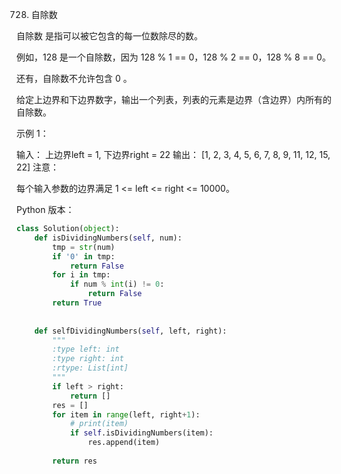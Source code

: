 728. 自除数

自除数 是指可以被它包含的每一位数除尽的数。

例如，128 是一个自除数，因为 128 % 1 == 0，128 % 2 == 0，128 % 8 == 0。

还有，自除数不允许包含 0 。

给定上边界和下边界数字，输出一个列表，列表的元素是边界（含边界）内所有的自除数。

示例 1：

输入： 
上边界left = 1, 下边界right = 22
输出： [1, 2, 3, 4, 5, 6, 7, 8, 9, 11, 12, 15, 22]
注意：

每个输入参数的边界满足 1 <= left <= right <= 10000。

Python 版本：

```python
class Solution(object):
    def isDividingNumbers(self, num):
        tmp = str(num)
        if '0' in tmp:
            return False
        for i in tmp:
            if num % int(i) != 0:
                return False
        return True
            
    
    def selfDividingNumbers(self, left, right):
        """
        :type left: int
        :type right: int
        :rtype: List[int]
        """
        if left > right:
            return []
        res = []
        for item in range(left, right+1):
            # print(item)
            if self.isDividingNumbers(item):
                res.append(item)
                
        return res
        
```